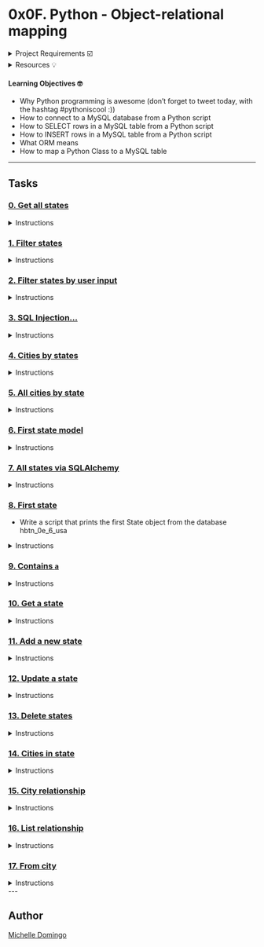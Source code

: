 # 0x0F. Python - Object-relational mapping

<details><summary>Project Requirements ☑️</summary>
...
</details>

<details><summary>Resources 💡</summary>

* [Object-relational mappers](https://intranet.hbtn.io/rltoken/IqdjUaZ31ZfP6eT-lTyUkA)
* [mysqlclient/MySQLdb documentation](https://intranet.hbtn.io/rltoken/rMJpVJ1_YjMWfvY00I7Kpw)
* [MySQLdb tutorial](https://intranet.hbtn.io/rltoken/KskI6xMlQCYJyE0UVPJfKQ)
* [SQLAlchemy tutorial](https://intranet.hbtn.io/rltoken/9JWveMwNKe3IUErdEbDsUQ)
* [SQLAlchemy](https://intranet.hbtn.io/rltoken/E9dLS6Shaezq4ivnGxN_RA)
* [mysqlclient/MySQLdb](https://intranet.hbtn.io/rltoken/SSoBE3ckyGFi3NexCH3nuw)
* [Introduction to SQLAlchemy](https://intranet.hbtn.io/rltoken/I5bvhPGTOu3_-T-4jpN-hg)
* [Flask SQLAlchemy](https://intranet.hbtn.io/rltoken/UvaHESHeqlRA0Z0uQFi0_A)
* [10 common stumbling blocks for SQLAlchemy newbies](https://intranet.hbtn.io/rltoken/Zb8Yc2WycLLYX8gnLlwZKw)
* [Python SQLAlchemy Cheatsheet](https://intranet.hbtn.io/rltoken/XHPAX7-ydSou2BLWHII8Vw)
* [SQLAlchemy ORM Tutorial for Python Developers](https://intranet.hbtn.io/rltoken/aeLSQ039BhLhamU2BjqsOw)
</details>

#### Learning Objectives 🤓

* Why Python programming is awesome (don’t forget to tweet today, with the hashtag #pythoniscool :))
* How to connect to a MySQL database from a Python script
* How to SELECT rows in a MySQL table from a Python script
* How to INSERT rows in a MySQL table from a Python script 
* What ORM means
* How to map a Python Class to a MySQL table

---
## Tasks

### [0. Get all states](./0-select_states.py)
<details><summary>Instructions</summary><br>

* Write a script that lists all states from the database hbtn_0e_0_usa: 
```

```
</details>

### [1. Filter states](./1-filter_states.py)
<details><summary>Instructions</summary><br>

* Write a script that lists all states with a name starting with N (upper N) from the database hbtn_0e_0_usa: 
```

```
</details>

### [2. Filter states by user input](./2-my_filter_states.py)
<details><summary>Instructions</summary><br>

* Write a script that takes in an argument and displays all values in the states table of hbtn_0e_0_usa where name matches the argument.
```

```
</details>

### [3. SQL Injection...](./3-my_safe_filter_states.py)
<details><summary>Instructions</summary><br>

* Wait, do you remember the previous task? Did you test "Arizona'; TRUNCATE TABLE states ; SELECT * FROM states WHERE name = '" as an input?
```

```
</details>

### [4. Cities by states](./4-cities_by_state.py)
<details><summary>Instructions</summary><br>

* Write a script that lists all cities from the database hbtn_0e_4_usa 
```

```
</details>

### [5. All cities by state](./5-filter_cities.py)
<details><summary>Instructions</summary><br>

* Write a script that takes in the name of a state as an argument and lists all cities of that state, using the database hbtn_0e_4_usa 
```

```
</details>

### [6. First state model](./model_state.py)
<details><summary>Instructions</summary><br>

* 
```

```
</details>

### [7. All states via SQLAlchemy](./7-model_state_fetch_all.py)
<details><summary>Instructions</summary><br>

* Write a script that lists all State objects from the database hbtn_0e_6_usa 
```

```
</details>

### [8. First state](./8-model_state_fetch_first.py)
* Write a script that prints the first State object from the database hbtn_0e_6_usa 
<details><summary>Instructions</summary><br>

```

```
</details>

### [9. Contains `a`](./9-model_state_filter_a.py)
<details><summary>Instructions</summary><br>

* Write a script that lists all State objects that contain the letter a from the database hbtn_0e_6_usa 
```

```
</details>

### [10. Get a state](./10-model_state_my_get.py)
<details><summary>Instructions</summary><br>

* Write a script that prints the State object with the name passed as argument from the database hbtn_0e_6_usa 
```

```
</details>

### [11. Add a new state](./11-model_state_insert.py)
<details><summary>Instructions</summary><br>

* Write a script that adds the State object “Louisiana” to the database hbtn_0e_6_usa 
```

```
</details>

### [12. Update a state](./12-model_state_update_id_2.py)
<details><summary>Instructions</summary><br>

* Write a script that changes the name of a State object from the database hbtn_0e_6_usa 
```

```
</details>

### [13. Delete states](./13-model_state_delete_a.py)
<details><summary>Instructions</summary><br>

* Write a script that deletes all State objects with a name containing the letter a from the database hbtn_0e_6_usa 
```

```
</details>

### [14. Cities in state](./model_city.py)
<details><summary>Instructions</summary><br>

* Write a Python file similar to model_state.py named model_city.py that contains the class definition of a City.
```

```
</details>

### [15. City relationship](./relationship_city.py)
<details><summary>Instructions</summary><br>

* Improve the files model_city.py and model_state.py, and save them as relationship_city.py and relationship_state.py:
```

```
</details>

### [16. List relationship](./101-relationship_states_cities_list.py)
<details><summary>Instructions</summary><br>

* Write a script that lists all State objects, and corresponding City objects, contained in the database hbtn_0e_101_usa 
```

```
</details>

### [17. From city](./102-relationship_cities_states_list.py)
<details><summary>Instructions</summary><br>

* Write a script that lists all City objects from the database hbtn_0e_101_usa 
```

```
</details>
---

## Author
[Michelle Domingo](https://github.com/michedomingo)
